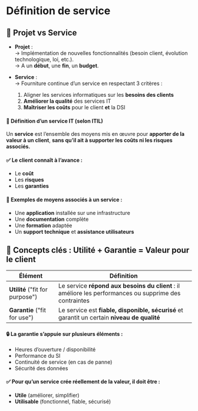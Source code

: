 # Définition de service

## **🔁 Projet vs Service**

- **Projet** :  
  → Implémentation de nouvelles fonctionnalités (besoin client, évolution technologique, loi, etc.).  
  → A un **début**, une **fin**, un **budget**.

- **Service** :  
  → Fourniture continue d’un service en respectant 3 critères :

  1.  Aligner les services informatiques sur les **besoins des clients**
  2.  **Améliorer la qualité** des services IT
  3.  **Maîtriser les coûts** pour le client **et** la DSI

#### **📖 Définition d’un service IT (selon ITIL)**

Un **service** est l’ensemble des moyens mis en œuvre pour **apporter de la valeur à un client**, **sans qu’il ait à supporter les coûts ni les risques associés.**

#### ✅ Le client connaît à l’avance : 
  - Le **coût**
  - Les **risques**
  - Les **garanties**

#### **🔧 Exemples de moyens associés à un service :**

- Une **application** installée sur une infrastructure
- Une **documentation** complète
- Une **formation** adaptée
- Un **support technique** et **assistance utilisateurs**



## **🧠 Concepts clés : Utilité + Garantie = Valeur pour le client**

| **Élément** | **Définition** |
|----|----|
| **Utilité** ("fit for purpose") | Le service **répond aux besoins du client** : il améliore les performances ou supprime des contraintes |
| **Garantie** ("fit for use") | Le service est **fiable, disponible, sécurisé** et garantit un certain **niveau de qualité** |



#### 🔒 La **garantie** s’appuie sur plusieurs éléments :

- Heures d’ouverture / disponibilité
- Performance du SI
- Continuité de service (en cas de panne)
- Sécurité des données



#### **✅ Pour qu’un service crée réellement de la valeur, il doit être :**

- **Utile** (améliorer, simplifier)
- **Utilisable** (fonctionnel, fiable, sécurisé)

